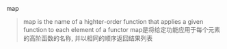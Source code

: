 
map
> map is the name of a highter-order function that applies a given function to each element of a functor
map是将给定功能应用于每个元素的高阶函数的名称, 并以相同的顺序返回结果列表
